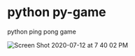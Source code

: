# python py-game


python ping pong game 


![Screen Shot 2020-07-12 at 7 40 02 PM](https://user-images.githubusercontent.com/66240249/87248740-f09b8680-c47a-11ea-93a0-f2ec9d1fa1e6.png)

